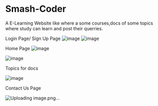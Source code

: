 # Smash-Coder
A E-Learning Website like where a some courses,docs of some topics where study can learn and post their querries.

Login Page/ Sign Up Page
![image](https://user-images.githubusercontent.com/63167946/132472143-7d7db13b-4392-41cc-ab96-2aca1c843667.png)
![image](https://user-images.githubusercontent.com/63167946/132472410-cdecf108-1425-4c50-a268-5513aa80138b.png)

Home Page
![image](https://user-images.githubusercontent.com/63167946/132472484-e9090247-e9fd-48e4-94d1-ea275fbdb27a.png)

![image](https://user-images.githubusercontent.com/63167946/132472616-81a2362b-6c08-4a1b-8a3a-1096e6f38deb.png)

Topics for docs

![image](https://user-images.githubusercontent.com/63167946/132472691-6e183086-104f-4037-aaf4-b39ec24be8b7.png)


Contact Us Page

![Uploading image.png…]()

